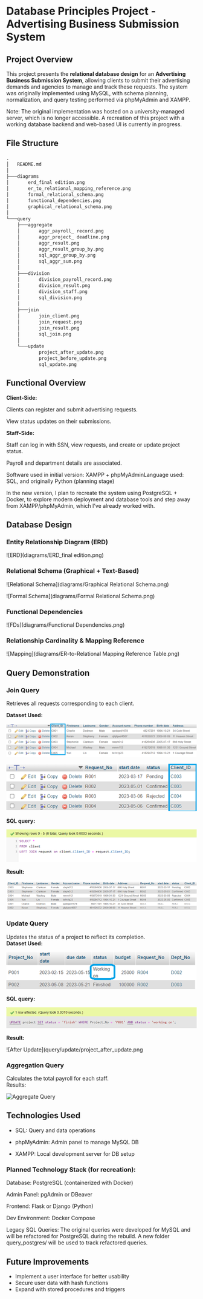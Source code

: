 # Database Principles Project - Advertising Business Submission System

## Project Overview
This project presents the **relational database design** for an **Advertising Business Submission System**, allowing clients to submit their advertising demands and agencies to manage and track these requests. The system was originally implemented using MySQL, with schema planning, normalization, and query testing performed via phpMyAdmin and XAMPP. 

Note: The original implementation was hosted on a university-managed server, which is no longer accessible. A recreation of this project with a working database backend and web-based UI is currently in progress.

## File Structure
```
.
│   README.md
│
├───diagrams
│       erd_final edition.png
│       er_to_relational_mapping_reference.png
│       formal_relational_schema.png
│       functional_dependencies.png
│       graphical_relational_schema.png
│
└───query
    ├───aggregate
    │       aggr_payroll_ record.png
    │       aggr_project_ deadline.png
    │       aggr_result.png
    │       aggr_result_group_by.png
    │       sql_aggr_group_by.png
    │       sql_aggr_sum.png
    │
    ├───division
    │       division_payroll_record.png
    │       division_result.png
    │       division_staff.png
    │       sql_division.png
    │
    ├───join
    │       join_client.png
    │       join_request.png
    │       join_result.png
    │       sql_join.png
    │
    └───update
            project_after_update.png
            project_before_update.png
            sql_update.png
```

## Functional Overview

**Client-Side:**

Clients can register and submit advertising requests.

View status updates on their submissions.

**Staff-Side:**

Staff can log in with SSN, view requests, and create or update project status.

Payroll and department details are associated.

Software used in initial version: XAMPP + phpMyAdminLanguage used: SQL, and originally Python (planning stage)


In the new version, I plan to recreate the system using PostgreSQL + Docker, to explore modern deployment and database tools and step away from XAMPP/phpMyAdmin, which I’ve already worked with.


## Database Design

### Entity Relationship Diagram (ERD)

![ERD](diagrams/ERD_final edition.png)

### Relational Schema (Graphical + Text-Based)

![Relational Schema](diagrams/Graphical Relational Schema.png)

![Formal Schema](diagrams/Formal Relational Schema.png)

### Functional Dependencies

![FDs](diagrams/Functional Dependencies.png)

### Relationship Cardinality & Mapping Reference

![Mapping](diagrams/ER-to-Relational Mapping Reference Table.png)


## Query Demonstration

### Join Query   
Retrieves all requests corresponding to each client.

**Dataset Used:**

![Client Table](query/join/join_client.png)  

![Request Table](query/join/join_request.png)

**SQL query:**

![SQL join](query/join/SQL_join.png)

**Result:**

![Join Result](query/join/join_result.png)

### Update Query
Updates the status of a project to reflect its completion.  
**Dataset Used:**

![Before Update](query/update/project_before_update.png)

**SQL query:**

![SQL update](query/update/SQL_update.png)

**Result:**

![After Update](query/update/project_after_update.png

### Aggregation Query
Calculates the total payroll for each staff.  
Results:

![Aggregate Query](query%20results/aggregate.png)


## Technologies Used
- SQL: Query and data operations

- phpMyAdmin: Admin panel to manage MySQL DB

- XAMPP: Local development server for DB setup

### Planned Technology Stack (for recreation):

Database: PostgreSQL (containerized with Docker)

Admin Panel: pgAdmin or DBeaver

Frontend: Flask or Django (Python)

Dev Environment: Docker Compose

Legacy SQL Queries: The original queries were developed for MySQL and will be refactored for PostgreSQL during the rebuild. A new folder query_postgres/ will be used to track refactored queries.


## Future Improvements
- Implement a user interface for better usability
- Secure user data with hash functions
- Expand with stored procedures and triggers

